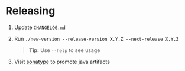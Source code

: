 # Releasing

1. Update [`CHANGELOG.md`](CHANGELOG.md)
2. Run `./new-version --release-version X.Y.Z --next-release X.Y.Z`
         
   > **Tip:** Use `--help` to see usage

3. Visit [sonatype](https://oss.sonatype.org) to promote java artifacts
